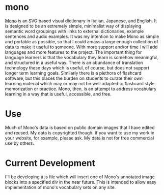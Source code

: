 # mono

[Mono](https://gperilli.github.io/mono/index.html) is an SVG based visual dictionary in Italian, Japanese, and English. It is designed to be an extremely simple, minimalist way of displaying semantic word groupings with links to external dictionaries, example sentences and audio examples. It was my intention to make Mono as simple and portable as possible, so that I could amass a large enough collection of data to make it useful to someone. With more support and/or time I will add languages and more features to the project. The important thing for language learners is that the vocabulary they learn is somehow meaningful, and structured in a useful way. There is an abundance of translation technology these days which is useful, of course, but does not support longer term learning goals. Similarly there is a plethora of flashcard software, but this places the burden on students to curate their own learning material which may or may not be well adapted to flashcard style memorization or practice. Mono, then, is an attempt to address vocabulary learning in a way that is useful, accessible, and free.

# Use

Much of Mono's data is based on public domain images that I have edited and reused. My data is copyrighted though. If you want to use my work in your website, for example, please ask. My data is not for free commercial use by others. 

# Current Development

I'll be developing a js file which will insert one of Mono's annotated image blocks into a specified div in the near future. This is intended to allow easy implementation of mono's vocabulary sets on any site.

